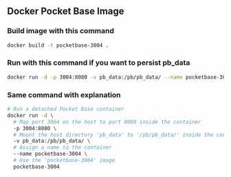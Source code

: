 ## Docker Pocket Base Image
### Build image with this command
```bash
docker build -t pocketbase-3004 .
```

### Run with this command if you want to persist pb_data
```bash
docker run -d -p 3004:8080 -v pb_data:/pb/pb_data/ --name pocketbase-3004 pocketbase-3004 
```

### Same command with explanation
```bash
# Run a detached Pocket Base container
docker run -d \
  # Map port 3004 on the host to port 8080 inside the container
  -p 3004:8080 \
  # Mount the host directory 'pb_data' to '/pb/pb_data/' inside the container
  -v pb_data:/pb/pb_data/ \
  # Assign a name to the container
  --name pocketbase-3004 \
  # Use the 'pocketbase-3004' image
  pocketbase-3004
```
